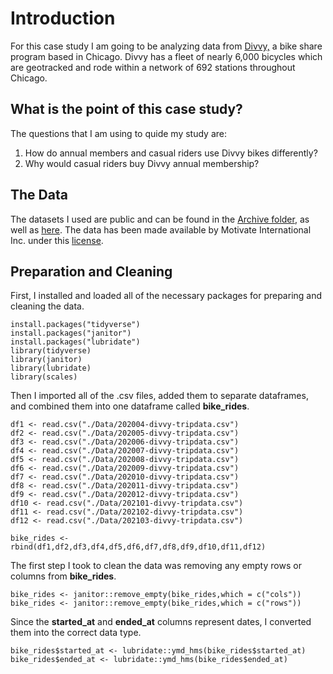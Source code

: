 # Introduction

For this case study I am going to be analyzing data from [Divvy,](https://www.divvybikes.com) a bike share program based in Chicago. Divvy has a fleet of nearly 6,000 bicycles which are geotracked and rode within a network of 692 stations throughout Chicago. 

## What is the point of this case study?

The questions that I am using to quide my study are:
1. How do annual members and casual riders use Divvy bikes differently?
2. Why would casual riders buy Divvy annual membership?

## The Data

The datasets I used are public and can be found in the [Archive folder](https://github.com/aaronjoslinwangdu/bike-share-case-study/tree/master/Archive), as well as [here](https://divvy-tripdata.s3.amazonaws.com/index.html). The data has been made available by Motivate International Inc. under this [license](https://www.divvybikes.com/data-license-agreement).

## Preparation and Cleaning

First, I installed and loaded all of the necessary packages for preparing and cleaning the data.

```
install.packages("tidyverse")
install.packages("janitor")
install.packages("lubridate")
library(tidyverse)
library(janitor)
library(lubridate)
library(scales)
```


Then I imported all of the .csv files, added them to separate dataframes, and combined them into one dataframe called **bike_rides**.

```
df1 <- read.csv("./Data/202004-divvy-tripdata.csv")
df2 <- read.csv("./Data/202005-divvy-tripdata.csv")
df3 <- read.csv("./Data/202006-divvy-tripdata.csv")
df4 <- read.csv("./Data/202007-divvy-tripdata.csv")
df5 <- read.csv("./Data/202008-divvy-tripdata.csv")
df6 <- read.csv("./Data/202009-divvy-tripdata.csv")
df7 <- read.csv("./Data/202010-divvy-tripdata.csv")
df8 <- read.csv("./Data/202011-divvy-tripdata.csv")
df9 <- read.csv("./Data/202012-divvy-tripdata.csv")
df10 <- read.csv("./Data/202101-divvy-tripdata.csv")
df11 <- read.csv("./Data/202102-divvy-tripdata.csv")
df12 <- read.csv("./Data/202103-divvy-tripdata.csv")

bike_rides <- rbind(df1,df2,df3,df4,df5,df6,df7,df8,df9,df10,df11,df12)
```


The first step I took to clean the data was removing any empty rows or columns from **bike_rides**.

```
bike_rides <- janitor::remove_empty(bike_rides,which = c("cols"))
bike_rides <- janitor::remove_empty(bike_rides,which = c("rows"))
```


Since the **started_at** and **ended_at** columns represent dates, I converted them into the correct data type.

```
bike_rides$started_at <- lubridate::ymd_hms(bike_rides$started_at)
bike_rides$ended_at <- lubridate::ymd_hms(bike_rides$ended_at)
```

















